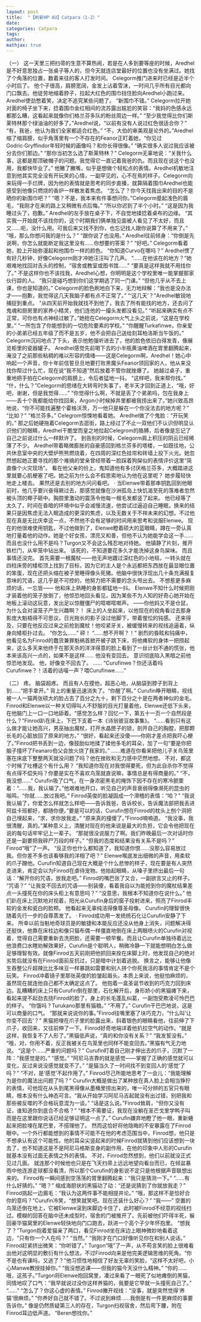 ```yaml
---
layout: post
title:  "【刷新HP AU】Catpara（1-2）"
date:  
categories: Catpara
tags: 
author: 
mathjax: true
---
```

（一）
这一天里三把扫帚的生意不算热闹，若是在人多到要等座的时候，Aredhel是不好意思独占一张桌子等人的，但今天就连店堂最好的位置也没有坐满过。她找了个角落的位置，数着来往的客人打发时间。
Celegorm推门进来时已经是近半个小时后了。
他个子很高，肩膀宽阔，金发上沾着雪沫，一时间几乎所有目光都向门口飘去。他徒劳地缩着脖子，拉起大红色的围巾挡住脸向Aredhel小跑过来。
Aredhel使劲憋着笑，决定不追究某些问题了。
“新围巾不错。”
Celegorm拉开她对面的椅子坐下来，捻着围巾金红相间的流苏露出尴尬的笑容：“我妈的色感永远都那么糟，这看起来就像你们格兰芬多队的粉丝周边一样。”
“至少我觉得比你们斯莱特林那个绿油油的好多了。”Aredhel说，“以前有没有人说过红色很适合你？”
“有，我爸，他认为我们全家都适合红色。”
“不，大伯的审美观是论外的。”Aredhel缩了缩肩膀，似乎角落里有一个不存在的Feanor正盯着她，“你见过Godric·Gryffindor年轻时候的画像吗？和你长得很像。”
“确实很多人说过我应该被分去你们那边。”
“那你当初怎么选了斯莱特林？”
Celegorm无辜地说：“关我什么事，这都是那顶破帽子的问题。我觉得它一直记着我爸的仇。而且现在说这个也没用，我都快毕业了。”
他撇了撇嘴，似乎是想做个轻松点的表情。Aredhel机敏地注意到他其实完全没有开玩笑的心情，一副罕见的，心不在焉的样子。Celegorm向来玩得一手烂牌，因为他的表情就是思考的同步直播，就算隔着围巾Aredhel也能感受到他像只燃烧的香炉一样散发着焦虑。
“怎么了？你今天找我出来的目的不是晒你的新围巾吧？”
“嗯？不是，我本来有件事想问你。”Celegorm蹙起浅色的眉毛，“我刚才在来的路上又稍微有点后悔。”
“所以你迟到了半个小时。”
“这是因为我睡过头了，抱歉。”
Aredhel的左手放在桌子下，不自觉地揉捻着桌布的边缘。
“其实我一开始就不该找你的，这个时期我们俩单独见面被人看见了不太好，而且又……呃，没什么用。可我后来又找不到你，也忘记找人跟你说算了不用来了。”
“哦，那么你想问我的是什么？”
“跟你说了也没用。”
Aredhel往前倾身：“你倒是先说啊，你怎么就能断定我这里没有……你想要的答案？”
“好吧。”
Celegorm看着她，脸上开始弥漫起和他围巾一样的颜色。
“你知道Curvo在哪吗？”
Aredhel愣了有好几秒钟，好像Celegorm刚才冲她汪汪叫了几声。
“……在他该在的地方？”她艰难地找回对舌头的控制，“宿舍或教室或图书馆……”
“要真是这样我就不用找你了。”
不是这样你也不该找我，Aredhel心想，你明明是这个学校里唯一能掌握那家伙行踪的人。
“我只是碰巧想到你们这学期选了同一门课。”
“但他几乎从不去上课，你也是知道的。”
Celegorm的脸色刷地白下来，无力地辩解：“我也是没办法才——抱歉，我觉得这几天我脑子都有点不正常了。”
“‘这几天’？”Aredhel敏锐地捕捉到重点。
“从四天前开始我就找不到他了，我去了所有能找的地方，还去问了鬼魂和厨房里的家养小精灵，他们连他的一撮头发都没看见。”
“听起来确实有点不正常，可你也有点神经过敏了。”她抢在Celegorm火气上头之前说，“这是在学校里。”
“一所包含了你能想到的一切危险要素的学校。”
“你醒醒Turkafinwe，你亲爱的小弟弟已经五年级了而不是五岁，他不会把自己送给刻耳柏洛斯当午饭的。” 
Celegorm沉闷地点了下头，表示他勉强听进去了，他的脸色依旧白得发青，像展览柜里的瓷器罐子。
Aredhel感觉先前喝下去的小半瓶黄油啤酒在胃里翻腾起来，淹没了之前那些粘稠的难以形容的情绪——这是Celegorm啊，Aredhel！她心中响起一个声音，你十年前信誓旦旦地要打败黑魔头Feanor领回家的人，他从来没找你帮过什么忙，现在说“我不知道”然后放着不管你就挫爆了。
她越过桌子，重重地把手拍在Celegorm的肩膀上，令后者猛地一抖。
“这样吧，我来帮你找。”
“什，什么？”Celegorm的思绪在大转弯时失事了，老半天才回到正道上，“哦，好吧，谢谢，但是我觉得……”
“你觉得什么啊，不就是丢了个弟弟吗，包在我身上——丢十个我都能给你找回来，Argon小时候掉井里都被我捞出来了。”她兴致高昂地说，“你不可能找遍整个霍格沃茨，万一他只是躲在一个你没法去的地方呢？”
“比如？”
“格兰芬多。”
Celegrom惊悚地看着她。
Aredhel做了个鬼脸：“开玩笑的。”
那之后她硬拖着Celegorm去逛街，路上经过了不止一双他们不认识但明显认识他们的眼睛，Aredhel干脆堂而皇之地拉起Celegrom的胳膊，后者像是忘记了自己之前说过什么一样默许了。
到告别的时候，Celegorm肩上积压的阴云已经稀薄了不少。
Aredhel带着略微膨胀的自豪感回到格兰芬多的塔楼，一如既往地，公共休息室中央的大壁炉熊熊燃烧着，在四周的深红色挂帘和砖墙上投下火光。她忽然想起她正要寻找的那个难搞的堂亲曾经带着一脸踩着狗屎似的表情评价这里“简直像个火灾现场”。
看在他父亲的份上，鬼知道他有多讨厌格兰芬多，大概踏进这里就要心肌梗塞了吧。她之前为什么会不假思索地认为他在这里呢？
她步履轻快地走上楼去。
果然还是去别的地方问问看吧。
·
当Elenwe带着那串钥匙回到他眼前时，他几乎要兴奋得厥过去，那感觉就像在沙洲孤岛上快饥渴至死的落难者忽然被头顶的椰子砸中。胸腔里激动的震荡令他每一根毛发都竖了起来。
他已经等了太久了，时间在昏暗的环境中似乎会减慢流速，他尝试过逼迫自己睡眠，换来的结果只是因焦虑无法入眠造成的更深的焦虑，以及无数关于不祥未来的幻想。不过他现在真是无比庆幸这一点，不然他不会有足够的时间用来思考和说服Elenwe。
现在的他很难使用钥匙，不过他做到了，Elenwe瞪着硕大的蓝眼睛，蹲在一旁认真地打量着他的动作。她是个好女孩，漂亮又和善，但他不认为她能学会这一手……而且也没什么用不是吗？Turgon又不会这么残忍地对待她。
他镇静了片刻，推开铁栏门，从牢笼中钻出来。
该死的，不知道要花多久才能洗掉这身鸟屎味。
而且事情还没完。
首先需要一根魔杖——他无声地踱过深红色的小地毯，一转头就在四柱床旁的矮柜顶上找到了目标，因为它的主人是个永远都把东西放在最显眼位置的笨蛋，现在还把头缩在被子里睡得像头死猪。他脑中很快浮现出几十条充满报复意味的咒语，这几乎是不可控的，他努力把不需要的念头甩出去。
不想惹更多麻烦的话，一忘皆——
他和床上熟睡的身影都猛地一抖。
Elenwe不知什么时候把刚才装着他的笼子放倒了，他惊恐地回头看见，因为某些不为人知的好奇心她开始在地板上滚动这玩意，发出足以惊醒僵尸的哐啷哐啷声。
——你他妈又不是仓鼠，为什么会对滚笼子产生兴趣啊？！
床上的人坐起来，以他现在的视角看过去那身影庞大魁梧得不可思议，日光拖长的影子没过他脚下，带着惺忪的钝感。
还来得及，只要在他反应过来之前抢到魔杖！他咬紧牙关，被缓慢转来的视线追逼着，纵身向矮柜扑过去。
“你怎么……”
砰！
“……想不开啊？！”
剧烈的昏眩和钝痛中，他看见名为Finrod的蠢货兼罪魁祸首掀开被子跳下床，将他瘫软的身体一把捞起来，这么多天来他终于在那天杀的洋洋得意的脸上看到了一丝计划不通的慌张，他本来该高兴一点的，如果不是这样……
他没有变回去。
意识彻底陷入黑暗之前他惊恐地发现。
他，好像变不回去了。
……
“Curufinwe？你还活着吗Curufinwe？！活着的话喵一声？喂Curufinwe……”

（二）
疼。
脑袋超疼。
而且有人在摸他，超恶心地，从脑袋到脖子到背上到……“把手拿开。”
背上的重量迅速消失了。“你醒了啊。”
Curufin睁开眼睛，视线被一人一猫两张硕大的脸占去了百分之九十，剩下百分之十是在两者神似的金毛。Finrod和Elenwe以一种关切得叫人不舒服的目光打量着他，Elenwe还低下头来，在他脑门上一口一口地舔着。“感觉怎么样？回忆一下，第五十一页一个自然段是什么？”Finrod趴在床上，下巴下支着一本《诗翁彼豆故事集》。 
“……看到只有这么做才能让她高兴，男巫抽出魔杖，打开水晶匣子的锁，剖开自己的胸膛，把那颗长毛的心脏放回了原来的地方。”
“很好，看起来还没傻——你刚才差点把我吓心梗了。”Finrod把书丢到一边，像鼓励似地揉了揉他多毛的耳朵，加了一句“要是你把脑子撞坏了Feanaro伯父会放火烧了我家的。”
……难道在你看来把他儿子关鸟笼里塞在床底下整整两天就没问题了吗？他在挫败和无力感中茫然地想。
不对，都这个时候了吐槽这个有什么用？
“我知道你现在对我恨得要死，但为此自杀你不觉得有点得不偿失吗？你要是实在不喜欢鸟笼就直说嘛，事情总是有得商量的。”
“不，我没想……”
Curufin吸了口气，在一身浓密黑毛的掩饰下因不存在的寒冷颤栗着：“……我，我认输了。”他艰难地开口，听见自己的声音衰弱得像濒死的昆虫的嗡鸣，“你就……放过我吧。”
Finrod英俊的脸凝固成一个滑稽的表情：“哈？”
“我说我认输了，你爱怎么样就怎么样吧——告诉我爸，告诉校长，告诉魔法部把我丢进阿兹卡班都好，都随你便。”要是可以的话，Curufin想在Finrod的枕头上刨个洞把自己埋起来，“求，求你放我走。”
“原来真的撞傻了。”Finrod喃喃道。
“我没事，我很清醒，真的。”某种意义上，清醒对现在的他来说是最大的负担，它会令他把现在说的每句话牢牢记上一辈子。
“那就很没说服力了啊。我们昨晚最后一次对话时你还是一副要把我碎尸万段的样子。”
“但我的态度和结果没有关系不是吗？”
Finrod“哦”了一声。
“反正你也什么都知道了，我知道你恨……没那么容易放过我。但你差不多也该看够我的洋相了吧？”
Elenwe喉底发出细微的声音，用柔软的爪子蹭他。Curufin知道自己现在大概是个什么悲惨的样子，现在要是有人突然走进来，肯定会以为Finrod在虐待宠物。他抬起眼睛，从嗓子里挤出最后一句话：“解开你的咒语，放我走吧。”
Finrod的嘴巴张了又合，一副欲言又止的样子。
“咒语？”
“让我变不回去的咒语——别装傻，看着我自以为能抢到你的魔杖结果差点一头撞死在你的床头柜上有意思吗？”
“没意思，我根本不知道你在说什么。”
他们趴在床上沉默地对视着，阳光从Curufin身后的窗子投射进来，照亮了Finrod丰软的金发和瓷白的脸颊。
他看起来无辜纯洁得像尊圣母像。
Curufin的理智很快随着先行一步的自尊蒸发了。
·
Finrod成功用一发统统石化让Curufin安静了下来。
所幸以前当魁地奇球员是的敏捷和本能反应还没从他身上消失，问题解决得还挺快，他靠在床柱边和像只猫布偶一样僵直地倒在床上两眼喷火的Curufin对视着，觉得自己需要重新去洗把脸，还需要一顿早餐。而且让Curufin单独待着远比他浪费口水瞎劝解效果好，Curufin是个聪明人，稍微冷静一下就能想明白怎么做足够理智有效。就像Finrod五天前刚把他抓回来拴在床脚上时，他发现自己的绝对劣势后就没有在Finrod面前反抗过，只是暗中计划着逃脱。
换言之，能够让他像生吞整公斤超辣比比多味豆一样暴跳如雷要和别人拼个你死我活的事情肯定不是个玩笑。
Finrod冲着镜子里那张英俊的脸皱起眉头。本质上来说，他挺怕麻烦的，虽然现在就连他自己都不太确定这点了。
他抱着一盒圣诞节收到的巧克力回到床边。乱糟糟的床上只有Curufin倒在那里，石化解开后，身形娇小的黑猫瘫下来，看起来提不起劲去挠Finrod的脸了，身上的长毛蓬乱纠葛，一副饱受欺凌可怜巴巴的样子。
“你饿吗？Turukano那里有猫粮。” 
“不用了。”
Curufin干巴巴地说，这是可以商量的口气。
“那就来说说你的事。”Finrod往嘴里塞了块巧克力，“什么叫‘让你变不回去’？”
黑猫把埋在爪子里的脸露出来，斜着银色的眼睛看他，往前伸了下爪子，收回来，又往前伸了一下。Finrod好奇地端详着他扒拉空气的动作。“就是这样，我恢复不了人形了。”黑猫低声说，“真的和你没有关系？”
“我发誓没有。” 
“哦，对，你用不着，反正我被关在鸟笼里也同样不能变回去。”黑猫有气无力地说。
“这是个……严重的问题吗？”
Curufin盯着自己刚才伸出去的爪子，沉默了一阵：“我感觉是的。”
“感觉。”
“阿尼马吉靠的就是感觉——掌握了正确的感觉就可以变化，反过来说没感觉就变不了。”
“是猫当久了一时间找不到变回人的‘感觉’了吗？”
“不对，是‘感觉’不起作用了。” 
Finrod尽己所能地思考了一会儿：“我能理解为是你的魔法出问题了吗？”
Curufin大概是做出了某种放在真人脸上会相当狰狞的表情，可他现在从头到尾黑得像从墨桶里捞出来的，唯一可分辨的五官只有眼睛，根本没有什么神态可言。“我从开始学习阿尼马吉起就没有出过错，别把我和那些被反噬的不合格玩意混为一谈。”
“话是这么说。”Finrod耸肩，“但你又没有证，谁知道你到底合不合格？”
“根本不需要证，我现在没躺在圣芒戈里学鸭子叫而是在这里跟你说话已经足够证明这一点了。”
Curufin嫌弃地瞪了他一眼，重新蜷起来把脸埋在尾巴里，不搭理他了。
然而这恰好将他隐晦的不安暴露在了Finrod眼中。一个外行都能想到的事情不可能不在他的考虑范围当中，Finrod想，他只是不想承认有这个可能性。他的耳朵尖竖起来的时候Finrod就猜到他们应该想到一块去了，也不知道这是不是阿尼马格斯变身的副作用，在他的印象中人形的Curufin就基本没有过面无表情之外的表情。
不对，Finrod忽然想到，他们以前就没正式见过几面。
就连那个时候他也只是在飞天扫帚上远远地望向看台而已，在倾盆暴雨中他连游走球都没看清，所以那个Curufin的身影说不定只是他根据声音联想出来的。
Finrod有一瞬间感到空荡荡的胃里翻腾起来：“我只是猜测一下。”
“……有什么好猜的。”
“嗯？”
缩成海胆状的黑猫动了动：“还是说猜到了你就放我走？”
Finrod挑起一边眉毛：“我认为这两件事不能相提并论。”
“哦，那这样不是恰好合你的意吗？”Curufin冷笑，“想笑就笑吧。现在还装什么好心？”
“我——”
空置的鸟笼还倒在地上，它被Elenwe滚到床脚边卡住了，此时被Finrod不经意的视线扫过。模糊的回答在脑中还未成型时，宿舍的门被推开了。先前被他们吓得半死，躲回豪华猫窝里的Elenwe轻快地向门口跑去，跃进一个高个子少年怀抱里。
“想我了？”Turgon抱着爱猫亲了两口，看见Finrod坐在床边上眼神微妙地看着这边，“只有你一个人在吗？”
“当然。”
“我刚才在门口好像听见你在和别人说话。”
Finrod赶紧挤出微笑：“你听错了。”
Turgon“哦”了一声，从不苟言笑的脸上很难看出他对这明显的敷衍有什么想法，不过Finrod向来是他完美逻辑思维的死角。“你不是也有课吗，又逃了？”他习惯性地相信了好友无辜的笑脸，“这样不太好吧，小心Manwe教授挂掉你。”
“我没想逃课——但我的猫今天没什么精神。”
“你的……哦，这孩子。”Turgon将Elenwe抱回窝里，凑过来看了一眼死了似地瘫倒的黑猫，同情地叹了口气：“我早就说过没你这样养猫的，我要是它早就一头撞死自己了。”
“……”
“怎么了？你这心虚的表情。”
Finrod撇开视线：“没事，就是突然觉得‘养猫’很麻烦。”
“你养好自己就不错了。不过说到麻烦……我倒是有一件更麻烦的事要告诉你。”
像是仍然质疑第三人的存在，Turgon扫视宿舍，然后弯下腰，附在Finrod耳边低声道。
“Beren想找你。”

